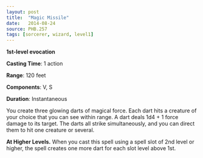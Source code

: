 ```yaml
---
layout: post
title:  "Magic Missile"
date:   2014-08-24
source: PHB.257
tags: [sorcerer, wizard, level1]
---
```


**1st-level evocation**

**Casting Time**: 1 action

**Range**: 120 feet

**Components**: V, S

**Duration**: Instantaneous

You create three glowing darts of magical force. Each dart hits a creature of your choice that you can see within range. A dart deals 1d4 + 1 force damage to its target. The darts all strike simultaneously, and you can direct them to hit one creature or several.

**At Higher Levels.** When you cast this spell using a spell slot of 2nd level or higher, the spell creates one more dart for each slot level above 1st.